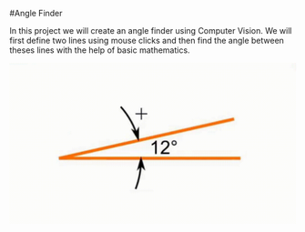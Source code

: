 #Angle Finder


In this project we will create an angle finder using Computer Vision. We will first define two lines using mouse clicks and then find the angle between theses lines with the help of basic mathematics.

![](https://github.com/Anton247/Angle-Finder/blob/main/image%20for%20MD/AngleFinder.gif?raw=true)

